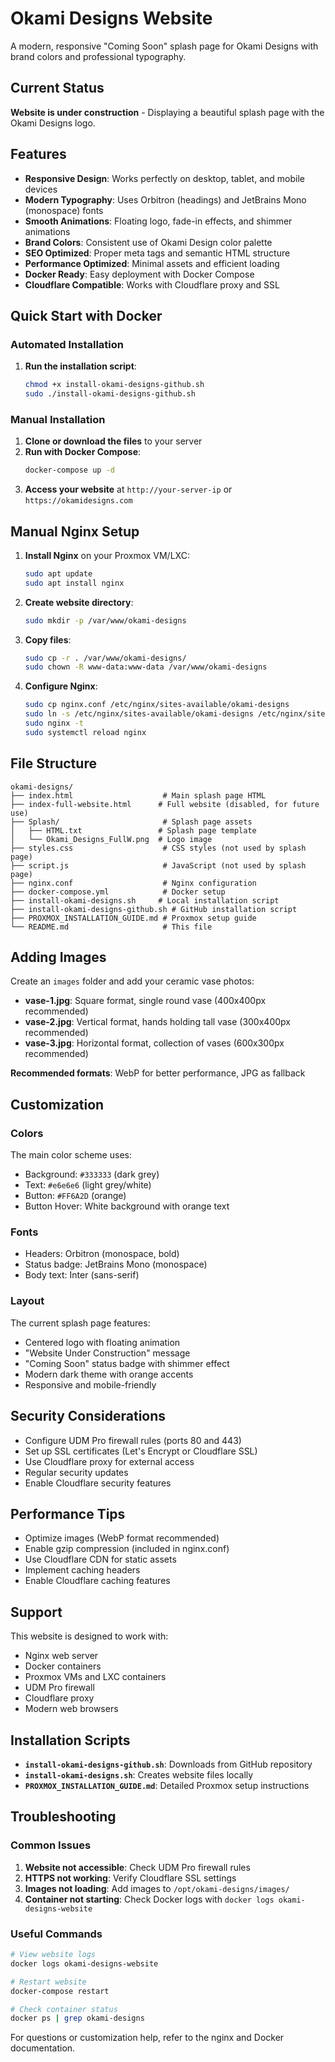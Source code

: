 # Okami Designs Website

A modern, responsive "Coming Soon" splash page for Okami Designs with brand colors and professional typography.

## Current Status

**Website is under construction** - Displaying a beautiful splash page with the Okami Designs logo.

## Features

- **Responsive Design**: Works perfectly on desktop, tablet, and mobile devices
- **Modern Typography**: Uses Orbitron (headings) and JetBrains Mono (monospace) fonts
- **Smooth Animations**: Floating logo, fade-in effects, and shimmer animations
- **Brand Colors**: Consistent use of Okami Design color palette
- **SEO Optimized**: Proper meta tags and semantic HTML structure
- **Performance Optimized**: Minimal assets and efficient loading
- **Docker Ready**: Easy deployment with Docker Compose
- **Cloudflare Compatible**: Works with Cloudflare proxy and SSL

## Quick Start with Docker

### Automated Installation
1. **Run the installation script**:
   ```bash
   chmod +x install-okami-designs-github.sh
   sudo ./install-okami-designs-github.sh
   ```

### Manual Installation
1. **Clone or download the files** to your server
2. **Run with Docker Compose**:
   ```bash
   docker-compose up -d
   ```
3. **Access your website** at `http://your-server-ip` or `https://okamidesigns.com`

## Manual Nginx Setup

1. **Install Nginx** on your Proxmox VM/LXC:
   ```bash
   sudo apt update
   sudo apt install nginx
   ```

2. **Create website directory**:
   ```bash
   sudo mkdir -p /var/www/okami-designs
   ```

3. **Copy files**:
   ```bash
   sudo cp -r . /var/www/okami-designs/
   sudo chown -R www-data:www-data /var/www/okami-designs
   ```

4. **Configure Nginx**:
   ```bash
   sudo cp nginx.conf /etc/nginx/sites-available/okami-designs
   sudo ln -s /etc/nginx/sites-available/okami-designs /etc/nginx/sites-enabled/
   sudo nginx -t
   sudo systemctl reload nginx
   ```

## File Structure

```
okami-designs/
├── index.html                    # Main splash page HTML
├── index-full-website.html      # Full website (disabled, for future use)
├── Splash/                       # Splash page assets
│   ├── HTML.txt                 # Splash page template
│   └── Okami_Designs_FullW.png  # Logo image
├── styles.css                    # CSS styles (not used by splash page)
├── script.js                     # JavaScript (not used by splash page)
├── nginx.conf                    # Nginx configuration
├── docker-compose.yml            # Docker setup
├── install-okami-designs.sh     # Local installation script
├── install-okami-designs-github.sh # GitHub installation script
├── PROXMOX_INSTALLATION_GUIDE.md # Proxmox setup guide
└── README.md                     # This file
```

## Adding Images

Create an `images` folder and add your ceramic vase photos:

- **vase-1.jpg**: Square format, single round vase (400x400px recommended)
- **vase-2.jpg**: Vertical format, hands holding tall vase (300x400px recommended)
- **vase-3.jpg**: Horizontal format, collection of vases (600x300px recommended)

**Recommended formats**: WebP for better performance, JPG as fallback

## Customization

### Colors
The main color scheme uses:
- Background: `#333333` (dark grey)
- Text: `#e6e6e6` (light grey/white)
- Button: `#FF6A2D` (orange)
- Button Hover: White background with orange text

### Fonts
- Headers: Orbitron (monospace, bold)
- Status badge: JetBrains Mono (monospace)
- Body text: Inter (sans-serif)

### Layout
The current splash page features:
- Centered logo with floating animation
- "Website Under Construction" message
- "Coming Soon" status badge with shimmer effect
- Modern dark theme with orange accents
- Responsive and mobile-friendly

## Security Considerations

- Configure UDM Pro firewall rules (ports 80 and 443)
- Set up SSL certificates (Let's Encrypt or Cloudflare SSL)
- Use Cloudflare proxy for external access
- Regular security updates
- Enable Cloudflare security features

## Performance Tips

- Optimize images (WebP format recommended)
- Enable gzip compression (included in nginx.conf)
- Use Cloudflare CDN for static assets
- Implement caching headers
- Enable Cloudflare caching features

## Support

This website is designed to work with:
- Nginx web server
- Docker containers
- Proxmox VMs and LXC containers
- UDM Pro firewall
- Cloudflare proxy
- Modern web browsers

## Installation Scripts

- **`install-okami-designs-github.sh`**: Downloads from GitHub repository
- **`install-okami-designs.sh`**: Creates website files locally
- **`PROXMOX_INSTALLATION_GUIDE.md`**: Detailed Proxmox setup instructions

## Troubleshooting

### Common Issues
1. **Website not accessible**: Check UDM Pro firewall rules
2. **HTTPS not working**: Verify Cloudflare SSL settings
3. **Images not loading**: Add images to `/opt/okami-designs/images/`
4. **Container not starting**: Check Docker logs with `docker logs okami-designs-website`

### Useful Commands
```bash
# View website logs
docker logs okami-designs-website

# Restart website
docker-compose restart

# Check container status
docker ps | grep okami-designs
```

For questions or customization help, refer to the nginx and Docker documentation.
